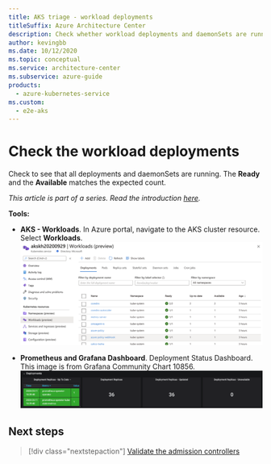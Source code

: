 ```yaml
---
title: AKS triage - workload deployments
titleSuffix: Azure Architecture Center
description: Check whether workload deployments and daemonSets are running as part of triage practices in an Azure Kubernetes Service (AKS) cluster.
author: kevingbb
ms.date: 10/12/2020
ms.topic: conceptual
ms.service: architecture-center
ms.subservice: azure-guide
products:
  - azure-kubernetes-service
ms.custom:
  - e2e-aks
---
```


# Check the workload deployments

Check to see that all deployments and daemonSets are running. The **Ready** and the **Available** matches the expected count.

_This article is part of a series. Read the introduction [here](aks-triage-practices.md)._

**Tools:**

- **AKS - Workloads**. In Azure portal, navigate to the AKS cluster resource. Select **Workloads**.
![AKS - Workloads](images/aks-workloads.png)

- **Prometheus and Grafana Dashboard**. Deployment Status Dashboard. This image is from Grafana Community Chart 10856.
![Prometheus and Grafana Dashboard - Deployment Status](images/deployment-conditions.png)

## Next steps

> [!div class="nextstepaction"]
> [Validate the admission controllers](aks-triage-controllers.md)
